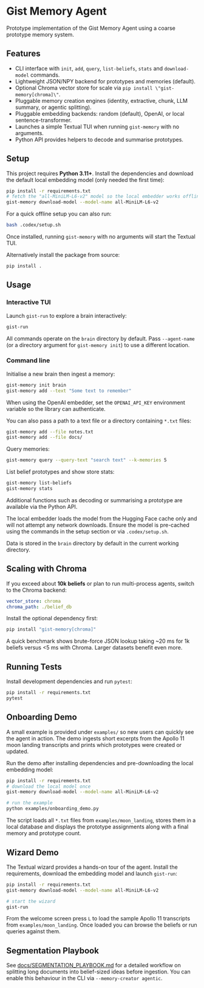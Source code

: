 # Gist Memory Agent

Prototype implementation of the Gist Memory Agent using a coarse prototype memory system.

## Features

- CLI interface with `init`, `add`, `query`, `list-beliefs`, `stats` and
  `download-model` commands.
- Lightweight JSON/NPY backend for prototypes and memories (default).
- Optional Chroma vector store for scale via ``pip install \"gist-memory[chroma]\"``.
- Pluggable memory creation engines (identity, extractive, chunk, LLM summary, or agentic splitting).
- Pluggable embedding backends: random (default), OpenAI, or local sentence-transformer.
- Launches a simple Textual TUI when running `gist-memory` with no arguments.
- Python API provides helpers to decode and summarise prototypes.

## Setup

This project requires **Python 3.11+**.  Install the dependencies and download
the default local embedding model (only needed the first time):

```bash
pip install -r requirements.txt
# fetch the "all-MiniLM-L6-v2" model so the local embedder works offline
gist-memory download-model --model-name all-MiniLM-L6-v2
```

For a quick offline setup you can also run:

```bash
bash .codex/setup.sh
```

Once installed, running `gist-memory` with no arguments will start the Textual TUI.

Alternatively install the package from source:

```bash
pip install .
```

## Usage

### Interactive TUI

Launch ``gist-run`` to explore a brain interactively:

```bash
gist-run
```

All commands operate on the ``brain`` directory by default. Pass
``--agent-name`` (or a directory argument for ``gist-memory init``) to use a
different location.

### Command line

Initialise a new brain then ingest a memory:

```bash
gist-memory init brain
gist-memory add --text "Some text to remember"
```

When using the OpenAI embedder, set the ``OPENAI_API_KEY`` environment
variable so the library can authenticate.

You can also pass a path to a text file or a directory containing ``*.txt``
files:

```bash
gist-memory add --file notes.txt
gist-memory add --file docs/
```

Query memories:

```bash
gist-memory query --query-text "search text" --k-memories 5
```

List belief prototypes and show store stats:

```bash
gist-memory list-beliefs
gist-memory stats
```

Additional functions such as decoding or summarising a prototype are
available via the Python API.

The local embedder loads the model from the Hugging Face cache only and will not
attempt any network downloads. Ensure the model is pre-cached using the commands
in the setup section or via `.codex/setup.sh`.

Data is stored in the `brain` directory by default in the current working directory.

## Scaling with Chroma

If you exceed about **10k beliefs** or plan to run multi-process agents, switch to
the Chroma backend:

```yaml
vector_store: chroma
chroma_path: ./belief_db
```

Install the optional dependency first:

```bash
pip install "gist-memory[chroma]"
```

A quick benchmark shows brute-force JSON lookup taking ~20 ms for 1k beliefs
versus <5 ms with Chroma. Larger datasets benefit even more.

## Running Tests

Install development dependencies and run `pytest`:

```bash
pip install -r requirements.txt
pytest
```

## Onboarding Demo

A small example is provided under `examples/` so new users can quickly see the
agent in action.  The demo ingests short excerpts from the Apollo&nbsp;11 moon
landing transcripts and prints which prototypes were created or updated.

Run the demo after installing dependencies and pre-downloading the local
embedding model:

```bash
pip install -r requirements.txt
# download the local model once
gist-memory download-model --model-name all-MiniLM-L6-v2

# run the example
python examples/onboarding_demo.py
```

The script loads all `*.txt` files from `examples/moon_landing`, stores them in a
local database and displays the prototype assignments along with a final memory
and prototype count.

## Wizard Demo

The Textual wizard provides a hands-on tour of the agent. Install the
requirements, download the embedding model and launch ``gist-run``:

```bash
pip install -r requirements.txt
gist-memory download-model --model-name all-MiniLM-L6-v2

# start the wizard
gist-run
```

From the welcome screen press ``L`` to load the sample Apollo 11 transcripts
from ``examples/moon_landing``. Once loaded you can browse the beliefs or run
queries against them.

## Segmentation Playbook

See [docs/SEGMENTATION_PLAYBOOK.md](docs/SEGMENTATION_PLAYBOOK.md) for a detailed workflow on splitting long documents into belief-sized ideas before ingestion. You can enable this behaviour in the CLI via `--memory-creator agentic`.
